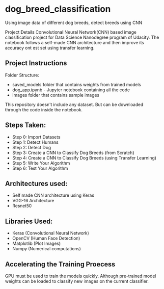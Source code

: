 # dog_breed_classification
Using image data of different dog breeds, detect breeds using CNN

Project Details
Convolutional Neural Network(CNN) based image classification project for Data Science Nanodegree program of Udacity. The notebook follows a self-made CNN architecture and then improve its accuracy ont est set using transfer learning.

## Project Instructions
Folder Structure:
- saved_models folder that contains weights from trained models
- dog_app.ipynb - Jupyter notebook containing all the code
- images folder that contains sample images

This repository doesn't include any dataset. But can be downloaded through the code inside the notebook.

## Steps Taken: 
- Step 0: Import Datasets
- Step 1: Detect Humans
- Step 2: Detect Dog
- Step 3: Create a CNN to Classify Dog Breeds (from Scratch)
- Step 4: Create a CNN to Classify Dog Breeds (using Transfer Learning)
- Step 5: Write Your Algorithm
- Step 6: Test Your Algorithm

## Architectures used:
- Self made CNN architecture using Keras
- VGG-16 Architecture
- Resnet50

## Libraries Used:
- Keras (Convolutional Neural Network)
- OpenCV (Human Face Detection)
- Matplotlib (Plot Images)
- Numpy (Numerical computations)

## Accelerating the Training Proecess
GPU must be used to train the models quickly. Although pre-trained model weights can be loaded to classify new images on the current classifier.
